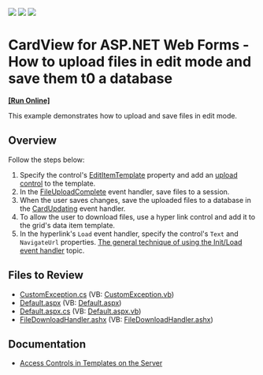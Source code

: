 <!-- default badges list -->
![](https://img.shields.io/endpoint?url=https://codecentral.devexpress.com/api/v1/VersionRange/128530329/16.2.3%2B)
[![](https://img.shields.io/badge/Open_in_DevExpress_Support_Center-FF7200?style=flat-square&logo=DevExpress&logoColor=white)](https://supportcenter.devexpress.com/ticket/details/T578527)
[![](https://img.shields.io/badge/📖_How_to_use_DevExpress_Examples-e9f6fc?style=flat-square)](https://docs.devexpress.com/GeneralInformation/403183)
<!-- default badges end -->

# CardView for ASP.NET Web Forms - How to upload files in edit mode and save them t0 a database
<!-- run online -->
**[[Run Online]](https://codecentral.devexpress.com/t578527/)**
<!-- run online end -->

This example demonstrates how to upload and save files in edit mode.

## Overview

Follow the steps below:

1. Specify the control's [EditItemTemplate](https://docs.devexpress.com/AspNet/DevExpress.Web.CardViewColumn.EditItemTemplate) property and add an [upload control](https://docs.devexpress.com/AspNet/DevExpress.Web.ASPxUploadControl) to the template.
2. In the [FileUploadComplete](https://docs.devexpress.com/AspNet/DevExpress.Web.ASPxUploadControl.FileUploadComplete) event handler, save files to a session.
3. When the user saves changes, save the uploaded files to a database in the [CardUpdating](https://docs.devexpress.com/AspNet/DevExpress.Web.ASPxCardView.CardUpdating) event handler.
4. To allow the user to download files, use a hyper link control and add it to the grid's data item template.
5. In the hyperlink's `Load` event handler, specify the control's `Text` and `NavigateUrl` properties. <a href="https://www.devexpress.com/Support/Center/Question/Details/K18282/the-general-technique-of-using-the-init-load-event-handler">The general technique of using the Init/Load event handler</a> topic.</p>

## Files to Review

* [CustomException.cs](./CS/App_Code/CustomException.cs) (VB: [CustomException.vb](./VB/App_Code/CustomException.vb))
* [Default.aspx](./CS/Default.aspx) (VB: [Default.aspx](./VB/Default.aspx))
* [Default.aspx.cs](./CS/Default.aspx.cs) (VB: [Default.aspx.vb](./VB/Default.aspx.vb))
* [FileDownloadHandler.ashx](./CS/FileDownloadHandler.ashx) (VB: [FileDownloadHandler.ashx](./VB/FileDownloadHandler.ashx))

## Documentation

* [Access Controls in Templates on the Server](https://docs.devexpress.com/AspNet/403575/common-concepts/access-controls-in-templates-on-the-server)
